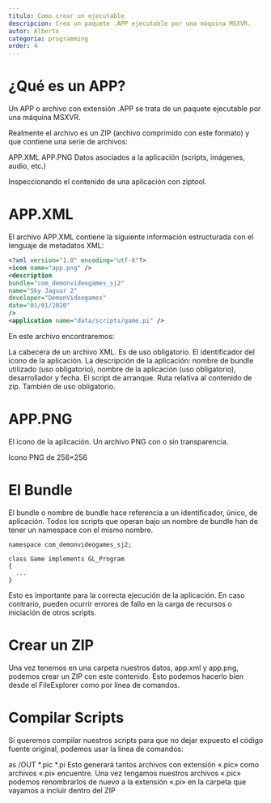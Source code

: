 ```yaml
---
titulo: Como crear un ejecutable
descripcion: Crea un paquete .APP ejecutable por una máquina MSXVR.
autor: Alberto
categoria: programming
order: 4
---
```

# ¿Qué es un APP?
Un APP o archivo con extensión .APP se trata de un paquete ejecutable por una máquina MSXVR.

Realmente el archivo es un ZIP (archivo comprimido con este formato) y que contiene una serie de archivos:

APP.XML
APP.PNG
Datos asociados a la aplicación (scripts, imágenes, audio, etc.)

Inspeccionando el contenido de una aplicación con ziptool.

# APP.XML
El archivo APP.XML contiene la siguiente información estructurada con el lenguaje de metadatos XML:

```xml
<?xml version="1.0" encoding="utf-8"?>
<icon name="app.png" />
<description 
bundle="com_demonvideogames_sj2"
name="Sky Jaguar 2"
developer="DemonVideogames"
date="01/01/2020" 
/>
<application name="data/scripts/game.pi" />
```

En este archivo encontraremos:

La cabecera de un archivo XML. Es de uso obligatorio.
El identificador del icono de la aplicación.
La descripción de la aplicación: nombre de bundle utilizado (uso obligatorio), nombre de la aplicación (uso obligatorio), desarrollador y fecha.
El script de arranque. Ruta relativa al contenido de zip. También de uso obligatorio.

# APP.PNG
El icono de la aplicación. Un archivo PNG con o sin transparencia.


Icono PNG de 256×256

# El Bundle
El bundle o nombre de bundle hace referencia a un identificador, único, de aplicación. Todos los scripts que operan bajo un nombre de bundle han de tener un namespace con el mismo nombre.

```
namespace com_demonvideogames_sj2;

class Game implements GL_Program
{
  ...
}
```

Esto es importante para la correcta ejecución de la aplicación. En caso contrario, pueden ocurrir errores de fallo en la carga de recursos o iniciación de otros scripts.

# Crear un ZIP
Una vez tenemos en una carpeta nuestros datos, app.xml y app.png, podemos crear un ZIP con este contenido. Esto podemos hacerlo bien desde el FileExplorer como por línea de comandos.

# Compilar Scripts
Si queremos compilar nuestros scripts para que no dejar expuesto el código fuente original, podemos usar la línea de comandos:

as /OUT *.pic *.pi
Esto generará tantos archivos con extensión «.pic» como archivos «.pi» encuentre. Una vez tengamos nuestros archivos «.pic» podemos renombrarlos de nuevo a la extensión «.pi» en la carpeta que vayamos a incluir dentro del ZIP